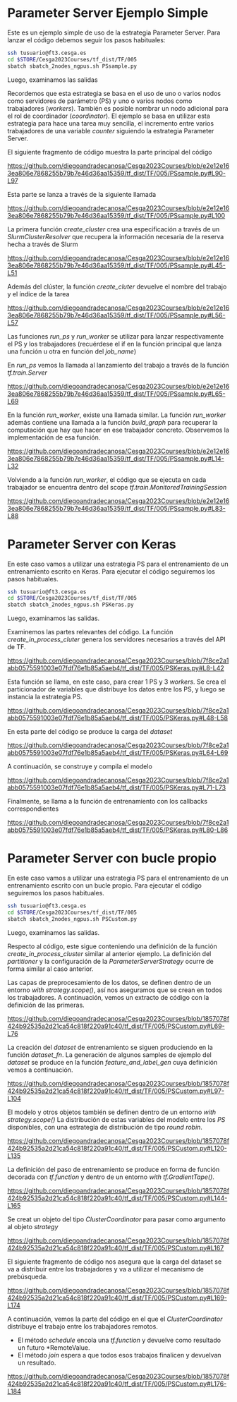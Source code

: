 # Parameter Server Ejemplo Simple

Este es un ejemplo simple de uso de la estrategia Parameter Server. Para lanzar el código debemos seguir los pasos habituales:

```bash
ssh tusuario@ft3.cesga.es
cd $STORE/Cesga2023Courses/tf_dist/TF/005
sbatch sbatch_2nodes_ngpus.sh PSsample.py
```

Luego, examinamos las salidas

Recordemos que esta estrategia se 
basa en el uso de uno o varios nodos como servidores de parámetro (PS) y uno o varios nodos como trabajadores
(*workers*). También es posible nombrar un nodo adicional para el rol de coordinador (*coordinator*). El ejemplo se basa en utilizar
esta estrategia para hace una tarea muy sencilla, el incremento entre varios trabajadores de una variable *counter* siguiendo la estrategia Parameter Server.

El siguiente fragmento de código muestra la parte principal del código

https://github.com/diegoandradecanosa/Cesga2023Courses/blob/e2e12e163ea806e7868255b79b7e46d36aa15359/tf_dist/TF/005/PSsample.py#L90-L97

Esta parte se lanza a través de la siguiente llamada

https://github.com/diegoandradecanosa/Cesga2023Courses/blob/e2e12e163ea806e7868255b79b7e46d36aa15359/tf_dist/TF/005/PSsample.py#L100

La primera función *create_cluster* crea una especificación a través de un *SlurmClusterResolver* que recupera la información necesaria de la
reserva hecha a través de Slurm

https://github.com/diegoandradecanosa/Cesga2023Courses/blob/e2e12e163ea806e7868255b79b7e46d36aa15359/tf_dist/TF/005/PSsample.py#L45-L51

Además del clúster, la función *create_cluter* devuelve el nombre del trabajo y el índice de la tarea

https://github.com/diegoandradecanosa/Cesga2023Courses/blob/e2e12e163ea806e7868255b79b7e46d36aa15359/tf_dist/TF/005/PSsample.py#L56-L57

Las funciones *run_ps* y *run_worker* se utilizar para lanzar respectivamente el PS y los trabajadores (recuérdese el if en la función principal que lanza una función u otra en función del *job_name*)

En *run_ps* vemos la llamada al lanzamiento del trabajo a través de la función *tf.train.Server*

https://github.com/diegoandradecanosa/Cesga2023Courses/blob/e2e12e163ea806e7868255b79b7e46d36aa15359/tf_dist/TF/005/PSsample.py#L65-L69


En la función *run_worker*, existe una llamada similar. La función *run_worker* además contiene 
una llamada a la función *build_graph* para recuperar la computación que hay que hacer en ese trabajador concreto. Observemos la implementación de esa función.

https://github.com/diegoandradecanosa/Cesga2023Courses/blob/e2e12e163ea806e7868255b79b7e46d36aa15359/tf_dist/TF/005/PSsample.py#L14-L32

Volviendo a la función *run_worker*, el código que se ejecuta en cada trabajador se encuentra dentro del scope *tf.train.MonitoredTrainingSession*

https://github.com/diegoandradecanosa/Cesga2023Courses/blob/e2e12e163ea806e7868255b79b7e46d36aa15359/tf_dist/TF/005/PSsample.py#L83-L88


# Parameter Server con Keras

En este caso vamos a utilizar una estrategia PS para el entrenamiento de un entrenamiento escrito en Keras. Para ejecutar el código seguiremos los pasos habituales.

```bash
ssh tusuario@ft3.cesga.es
cd $STORE/Cesga2023Courses/tf_dist/TF/005
sbatch sbatch_2nodes_ngpus.sh PSKeras.py
```

Luego, examinamos las salidas.

Examinemos las partes relevantes del código. La función *create_in_process_cluter* genera los servidores necesarios a través del API de TF.

https://github.com/diegoandradecanosa/Cesga2023Courses/blob/7f8ce2a1abb0575591003e07fdf76e1b85a5aeb4/tf_dist/TF/005/PSKeras.py#L8-L42


Esta función se llama, en este caso, para crear 1 PS y 3 *workers*. Se crea el particionador de variables que distribuye los datos entre los PS, y luego se instancia
la estrategia PS.

https://github.com/diegoandradecanosa/Cesga2023Courses/blob/7f8ce2a1abb0575591003e07fdf76e1b85a5aeb4/tf_dist/TF/005/PSKeras.py#L48-L58

En esta parte del código se produce la carga del *dataset*

https://github.com/diegoandradecanosa/Cesga2023Courses/blob/7f8ce2a1abb0575591003e07fdf76e1b85a5aeb4/tf_dist/TF/005/PSKeras.py#L64-L69

A continuación, se construye y compila el modelo

https://github.com/diegoandradecanosa/Cesga2023Courses/blob/7f8ce2a1abb0575591003e07fdf76e1b85a5aeb4/tf_dist/TF/005/PSKeras.py#L71-L73

Finalmente, se llama a la función de entrenamiento con los callbacks correspondientes

https://github.com/diegoandradecanosa/Cesga2023Courses/blob/7f8ce2a1abb0575591003e07fdf76e1b85a5aeb4/tf_dist/TF/005/PSKeras.py#L80-L86

# Parameter Server con bucle propio

En este caso vamos a utilizar una estrategia PS para el entrenamiento de un entrenamiento escrito con un bucle propio. Para ejecutar el código seguiremos los pasos habituales.

```bash
ssh tusuario@ft3.cesga.es
cd $STORE/Cesga2023Courses/tf_dist/TF/005
sbatch sbatch_2nodes_ngpus.sh PSCustom.py
```

Luego, examinamos las salidas.

Respecto al código, este sigue conteniendo una definición de la función *create_in_process_cluster* similar al anterior ejemplo.
La definición del *partitioner* y la configuración de la *ParameterServerStrategy* ocurre de forma similar al caso anterior.

Las capas de preprocesamiento de los datos, se definen dentro de un entorno *with strategy.scope()*, así nos aseguramos que se crean en todos los trabajadores.
A continuación, vemos un extracto de código con la definición de las primeras.

https://github.com/diegoandradecanosa/Cesga2023Courses/blob/1857078f424b92535a2d21ca54c818f220a91c40/tf_dist/TF/005/PSCustom.py#L69-L76

La creación del *dataset* de entrenamiento se siguen produciendo en la función *dataset_fn*. La generación de algunos samples de ejemplo del *dataset* se produce en la función
*feature_and_label_gen* cuya definición vemos a continuación.

https://github.com/diegoandradecanosa/Cesga2023Courses/blob/1857078f424b92535a2d21ca54c818f220a91c40/tf_dist/TF/005/PSCustom.py#L97-L104

El modelo y otros objetos también se definen dentro de un entorno *with strategy.scope()* 
La distribución de estas variables del modelo entre los *PS* disponibles, con una estrategia de distribución
de tipo *round robin*.

https://github.com/diegoandradecanosa/Cesga2023Courses/blob/1857078f424b92535a2d21ca54c818f220a91c40/tf_dist/TF/005/PSCustom.py#L120-L135

La definición del paso de entrenamiento se produce en forma de función decorada con *tf.function* y dentro de un entorno
*with tf.GradientTape()*.

https://github.com/diegoandradecanosa/Cesga2023Courses/blob/1857078f424b92535a2d21ca54c818f220a91c40/tf_dist/TF/005/PSCustom.py#L144-L165


Se creat un objeto del tipo *ClusterCoordinator* para pasar como argumento al objeto *strategy*

https://github.com/diegoandradecanosa/Cesga2023Courses/blob/1857078f424b92535a2d21ca54c818f220a91c40/tf_dist/TF/005/PSCustom.py#L167

El siguiente fragmento de código nos asegura que la carga del dataset se va a distribuir entre los trabajadores y va a utilizar el mecanismo de prebúsqueda.

https://github.com/diegoandradecanosa/Cesga2023Courses/blob/1857078f424b92535a2d21ca54c818f220a91c40/tf_dist/TF/005/PSCustom.py#L169-L174

A continuación, vemos la parte del código en el que el *ClusterCoordinator* distribuye el trabajo entre los trabajadores remotos.
- El método *schedule* encola una *tf.function* y devuelve como resultado un futuro *RemoteValue.
- El método *join* espera a que todos esos trabajos finalicen y devuelvan un resultado.

https://github.com/diegoandradecanosa/Cesga2023Courses/blob/1857078f424b92535a2d21ca54c818f220a91c40/tf_dist/TF/005/PSCustom.py#L176-L184



















